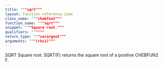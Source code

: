 ```yaml
---
title: """sqrt"""
layout: function-reference-item
class_name: """chebfun2"""
function_name: """sqrt"""
snippet: """Square root."""
qualifiers: """"""
return_type: """varargout"""
arguments: """(rhs1)"""
---
```


 SQRT   Square root.
    SQRT(F) returns the square root of a positive CHEBFUN2 F.
